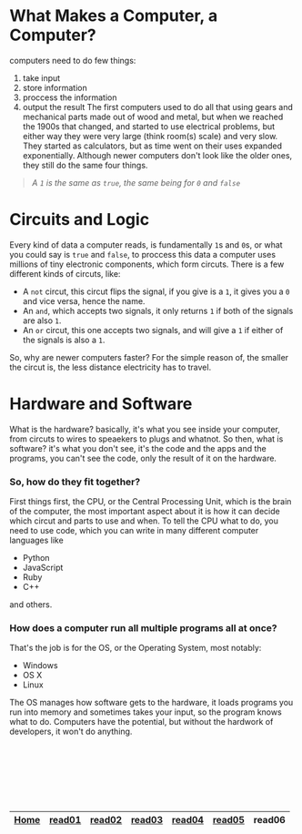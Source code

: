# What Makes a Computer, a Computer?
computers need to do few things:
1. take input
2. store information
3. proccess the information
4. output the result
The first computers used to do all that using gears and mechanical parts made out of wood and metal, but when we reached the 1900s that changed, and started to use electrical problems, but either way they were very large (think room(s) scale) and very slow.
They started as calculators, but as time went on their uses expanded exponentially. 
Although newer computers don't look like the older ones, they still do the same four things.

> _A `1` is the same as `true`, the same being for `0` and `false`_ 

# Circuits and Logic
Every kind of data a computer reads, is fundamentally `1`s and `0`s, or what you could say is `true` and `false`, to proccess this data a computer uses millions of tiny electronic components, which form circuts.
There is a few different kinds of circuts, like:
- A `not` circut, this circut flips the signal, if you give is a `1`, it gives you a `0` and vice versa, hence the name.
- An `and`, which accepts two signals, it only returns `1` if both of the signals are also `1`.
- An `or` circut, this one accepts two signals, and will give a `1` if either of the signals is also a `1`.

So, why are newer computers faster? 
For the simple reason of, the smaller the circut is, the less distance electricity has to travel.

# Hardware and Software
What is the hardware? basically, it's what you see inside your computer, from circuts to wires to speaekers to plugs and whatnot.
So then, what is software? it's what you don't see, it's the code and the apps and the programs, you can't see the code, only the result of it on the hardware.

### So, how do they fit together?
First things first, the CPU, or the Central Processing Unit, which is the brain of the computer, the most important aspect about it is how it can decide which circut and parts to use and when.
To tell the CPU what to do, you need to use code, which you can write in many different computer languages like
- Python
- JavaScript 
- Ruby
- C++

and others.
### How does a computer run all multiple programs all at once?
That's the job is for the OS, or the Operating System, most notably:
- Windows
- OS X
- Linux

The OS manages how software gets to the hardware, it loads programs you run into memory and sometimes takes your input, so the program knows what to do. 
Computers have the potential, but without the hardwork of developers, it won't do anything. 

<br/><br/> 
<br/><br/> 
<br/><br/> 



| [Home](https://suhaib-ersan.github.io/reading-notes/) | [read01](https://suhaib-ersan.github.io/reading-notes/read01) | [read02](https://suhaib-ersan.github.io/reading-notes/read02) | [read03](https://suhaib-ersan.github.io/reading-notes/read03) | [read04](https://suhaib-ersan.github.io/reading-notes/read04) | [read05](https://suhaib-ersan.github.io/reading-notes/read05)| **read06** |
|-|-|-|-|-|-|-|